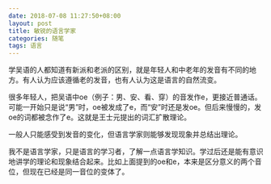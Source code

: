 ```yaml
---
date: 2018-07-08 11:27:50+08:00
layout: post
title: 敏锐的语言学家
categories: 随笔
tags: 语言
---
```


学吴语的人都知道有新派和老派的区别，就是年轻人和中老年的发音有不同的地方。有人认为应该遵循老的发音，也有人认为这是语言的自然流变。

很多年轻人，把吴语中oe（例子：男、安、看、穿）的音发作e，更接近普通话。可能一开始只是说“男”时，oe被发成了e，而“安”时还是发oe。但后来慢慢的，发oe的词都被念作了e。这就是王士元提出的词汇扩散理论。

一般人只能感受到发音的变化，但语言学家则能够发现现象并总结出理论。

我不是语言学家，只是语言的学习者，了解一点语言学知识。学过后还是能有意识地讲学的理论和现象结合起来。比如上面提到的oe和e，本来是区分意义的两个音位，但现在已经是同一音位的变体了。




